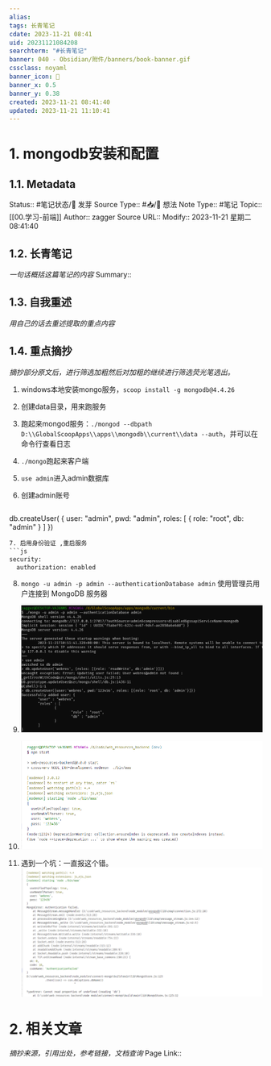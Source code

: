 ```yaml
---
alias: 
tags: 长青笔记
cdate: 2023-11-21 08:41
uid: 20231121084208
searchterm: "#长青笔记"
banner: 040 - Obsidian/附件/banners/book-banner.gif
cssclass: noyaml
banner_icon: 💌
banner_x: 0.5
banner_y: 0.38
created: 2023-11-21 08:41:40
updated: 2023-11-21 11:10:41
---
```


# 1. mongodb安装和配置

## 1.1. Metadata

Status:: #笔记状态/🌱 发芽
Source Type:: #📥/💭 想法 
Note Type:: #笔记
Topic:: [[00.学习-前端]]
Author:: zagger
Source URL::
Modify:: 2023-11-21 星期二 08:41:40

## 1.2. 长青笔记

_一句话概括这篇笔记的内容_
Summary::

## 1.3. 自我重述

_用自己的话去重述提取的重点内容_

## 1.4. 重点摘抄

_摘抄部分原文后，进行筛选加粗然后对加粗的继续进行筛选荧光笔选出。_


1. windows本地安装mongo服务，`scoop install -g mongodb@4.4.26`
2. 创建data目录，用来跑服务
3. 跑起来mongod服务：`./mongod --dbpath D:\\GlobalScoopApps\\apps\\mongodb\\current\\data --auth`，并可以在命令行查看日志 
4. `./mongo`跑起来客户端
5. `use admin`进入admin数据库
6. 创建admin账号
   
   ```js
db.createUser( {
	 user: "admin",
	 pwd: "admin",
	 roles: [ { role: "root", db: "admin" } ]
 })
```
7. 启用身份验证 ,重启服务
```js
security:
  authorization: enabled
```
8. `mongo -u admin -p admin --authenticationDatabase admin` 使用管理员用户连接到 MongoDB 服务器
9. ![image.png](https://raw.githubusercontent.com/zaggerj/obsidian_picgo/main/obsidian/20231121110312.png)
10. ![image.png](https://raw.githubusercontent.com/zaggerj/obsidian_picgo/main/obsidian/20231121110338.png)

11. 遇到一个坑：一直报这个错。
![image.png](https://raw.githubusercontent.com/zaggerj/obsidian_picgo/main/obsidian/20231121110359.png)

# 2. 相关文章

_摘抄来源，引用出处，参考链接，文档查询_
Page Link::


